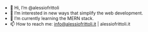 - 👋 Hi, I’m @alessiofrittoli
- 👀 I’m interested in new ways that simplify the web development.
- 🌱 I’m currently learning the MERN stack.
- 📫 How to reach me: info@alessiofrittoli.it | alessiofrittoli.it

<!---
alessiofrittoli/alessiofrittoli is a ✨ special ✨ repository because its `README.md` (this file) appears on your GitHub profile.
You can click the Preview link to take a look at your changes.
--->
